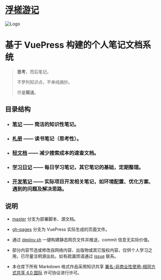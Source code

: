 # [浮槎游记](https://keyai.github.io/docs/)

![Logo](https://keyai.github.io/docs/img/logo.jpg)

# 基于 VuePress 构建的个人笔记文档系统

> **思考**，而后笔记。
>
> 不罗列知识点，不单纯摘抄。
>
> 尽量**简洁**。

## 目录结构

- ### [笔记](https://keyai.github.io/docs/notes/) —— 简洁的知识性笔记。

- ### [札册](https://keyai.github.io/docs/books/) —— 读书笔记（思考性）。

- ### [轻文档](https://keyai.github.io/docs/lightdocs/) —— 减少搜索成本的速查文档。

- ### [学习日记](https://keyai.github.io/docs/diaries/) —— 每日学习笔记，其它笔记的基础，定期整理。

- ### [开发笔记](https://keyai.github.io/docs/dev/) —— 实际项目开发相关笔记，如环境配置、优化方案、遇到的问题及解决思路。

##  说明

- [master](https://github.com/KeyAI/docs/tree/master) 分支为部署脚本、源文档。

- [gh-pages](https://github.com/KeyAI/docs/tree/gh-pages) 分支为 VuePress 实际生成的页面文件。
- 通过 [deploy.sh](https://github.com/KeyAI/docs/blob/master/deploy.sh) 一键构建静态网页文件并推送，commit 信息无实际价值。
- 部分内容节选或修改自网络内容、出版物或其它版权内容，仅供个人学习之用，已尽量注明源出处。如有疏漏烦请通过 [issue](https://github.com/KeyAI/docs/issues) 联系。
- 本仓库下所有 Markdown 格式作品采用知识共享 [署名-非商业性使用-相同方式共享 4.0 国际](http://creativecommons.org/licenses/by-nc-sa/4.0/) 许可协议进行许可。
